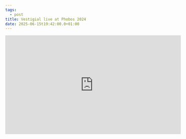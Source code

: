 ```yaml
---
tags:
  - post
title: Vestigial live at Phobos 2024
date: 2025-06-15t19:42:00.0+01:00
---
```

<iframe width="560" height="315" src="https://www.youtube.com/embed/mV4e0qOY4R8?si=A0W-4HA42KdOd112" title="YouTube video player" frameborder="0" allow="accelerometer; autoplay; clipboard-write; encrypted-media; gyroscope; picture-in-picture; web-share" referrerpolicy="strict-origin-when-cross-origin" allowfullscreen></iframe>